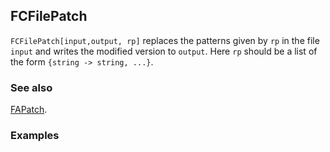 ## FCFilePatch

`FCFilePatch[input,output, rp]` replaces the patterns given by `rp` in the file `input` and writes the modified version to `output`. Here `rp` should be a list of the form `{string -> string, ...}`.

### See also

[FAPatch](FAPatch).

### Examples